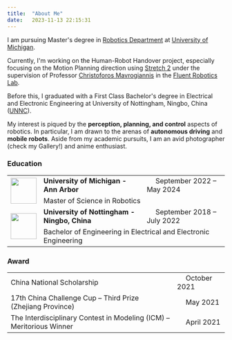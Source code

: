 ```yaml
---
title:  "About Me"
date:   2023-11-13 22:15:31
---
```

I am pursuing Master's degree in [Robotics Department][Robotics] at [University of Michigan][Umich]. 

Currently, I'm working on the Human-Robot Handover project, especially focusing on the Motion Planning direction using [Stretch 2][Stretch] under the supervision of Professor [Christoforos Mavrogiannis][Chris] in the [Fluent Robotics Lab][Lab].

Before this, I graduated with a First Class Bachelor's degree in Electrical and Electronic Engineering at University of Nottingham, Ningbo, China ([UNNC][UNNC]).

My interest is piqued by the **perception, planning, and control** aspects of robotics. In particular, I am drawn to the arenas of **autonomous driving** and **mobile robots**. Aside from my academic pursuits, I am an avid photographer (check my Gallery!) and anime enthusiast. 


### Education

<table>
  <tbody>
    <!-- <tr>
      <td>
        <img src="{{ site.baseurl }}/images/Data/UM.png" width="60">
      </td>
      <td>
        <p><strong> University of Michigan - Ann Arbor </strong> &emsp; September 2022 – May 2024 </p>
        <p> Master of Science in Robotics </p>
      </td>
    </tr>
    <tr>
      <td>
        <div style="display: flex; align-items: center;">
          <img src="{{ site.baseurl }}/images/Data/UNNC.png" width="60">
        </div>
      </td>
      <td>
        <p><strong> University of Nottingham - Ningbo, China </strong> &emsp; September 2018 – July 2022 </p>
        <p> Bachelor of Engineering in Electrical and Electronic Engineering </p>
      </td>
    </tr> -->
    <tr>
      <td rowspan="2">
        <img src="{{ site.baseurl }}/images/Data/UM.png" width="60" height="60"/>
      </td>
      <td><strong> University of Michigan - Ann Arbor </strong></td>
      <td> &emsp; September 2022 – May 2024 </td>
    </tr>
    <tr>
      <td colspan="2"> Master of Science in Robotics </td>
    </tr>
    <tr>
      <td rowspan="2">
        <img src="{{ site.baseurl }}/images/Data/UNNC.png" width="60" height="60"/>
      </td>
      <td><strong> University of Nottingham - Ningbo, China </strong></td>
      <td> &emsp; September 2018 – July 2022 </td>
    </tr>
    <tr>
      <td colspan="2"> Bachelor of Engineering in Electrical and Electronic Engineering </td>
    </tr>
  </tbody>
</table>


### Award
<table>
  <tbody>
    <tr>
      <td>
        China National Scholarship
      </td>
      <td>
        &emsp; October 2021
      </td>
    </tr>
    <tr>
      <td>
        17th China Challenge Cup – Third Prize (Zhejiang Province)
      </td>
      <td>
        &emsp; May 2021
      </td>
    </tr>
    <tr>
      <td>
        The Interdisciplinary Contest in Modeling (ICM) – Meritorious Winner
      </td>
      <td>
        &emsp; April 2021
      </td>
    </tr>
  </tbody>
</table>

[Robotics]: https://robotics.umich.edu/
[Umich]: https://umich.edu/
[Stretch]: https://hello-robot.com/stretch-2
[Chris]: https://robotics.umich.edu/profile/christoforos-mavrogiannis/
[Lab]: https://fluentrobotics.com/
[UNNC]: https://www.nottingham.edu.cn/en/